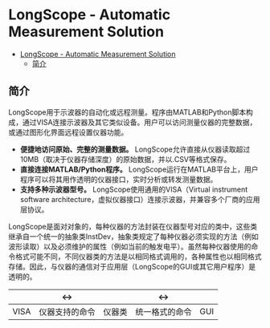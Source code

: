 # LongScope - Automatic Measurement Solution

- [LongScope - Automatic Measurement Solution](#longscope---automatic-measurement-solution)
  - [简介](#简介)


## 简介
LongScope用于示波器的自动化或远程测量。程序由MATLAB和Python脚本构成，通过VISA连接示波器及其它类似设备。用户可以访问测量仪器的完整数据，或通过图形化界面远程设置仪器功能。

- **便捷地访问原始、完整的测量数据。** LongScope允许直接从仪器读取超过10MB（取决于仪器存储深度）的原始数据，并以.CSV等格式保存。
- **直接连接MATLAB/Python程序。** LongScope运行在MATLAB平台上，用户程序可以将其用作透明的仪器接口，实时分析或转发测量数据。
- **支持多种示波器型号。** LongScope使用通用的VISA（Virtual instrument software architecture，虚拟仪器接口）连接示波器，并兼容多个厂商的应用层协议。

LongScope是面对对象的，每种仪器的方法封装在仪器型号对应的类中，这些类继承自一个统一的抽象类InstDev，抽象类规定了每种仪器必须实现的方法（例如波形读取）以及必须维护的属性（例如当前的触发电平）。虽然每种仪器使用的命令格式可能不同，不同仪器类的方法是以相同格式调用的，各种属性也以相同格式存储。因此，与仪器的通信对于应用层（LongScope的GUI或其它用户程序）是透明的。

| | <-> | | <-> | |
|:-:|:-:|:-:|:-:|:-:|
|VISA|仪器支持的命令|仪器类|统一格式的命令|GUI|